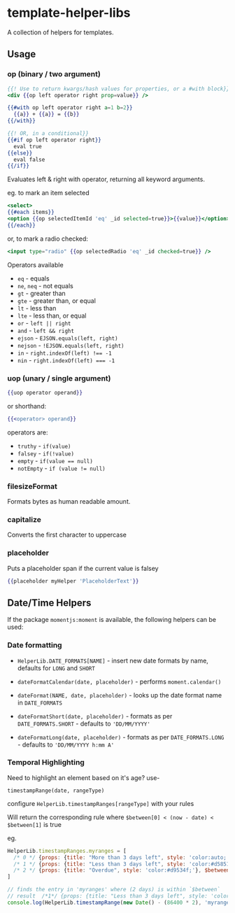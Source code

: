 template-helper-libs
=======================

A collection of helpers for templates.


Usage
---------------------

### op (binary / two argument)
```handlebars
{{! Use to return kwargs/hash values for properties, or a #with block}}
<div {{op left operator right prop=value}} />

{{#with op left operator right a=1 b=2}}
  {{a}} + {{a}} = {{b}}
{{/with}}

{{! OR, in a conditional}}
{{#if op left operator right}}
  eval true
{{else}}
  eval false
{{/if}}
```

Evaluates left & right with operator, returning all keyword arguments.

eg. to mark an item selected

```handlebars
<select>
{{#each items}}
<option {{op selectedItemId 'eq' _id selected=true}}>{{value}}</option>
{{/each}}
```

or, to mark a radio checked:

```handlebars
<input type="radio" {{op selectedRadio 'eq' _id checked=true}} />
```

Operators available

 * `eq` - equals
 * `ne`, `neq` - not equals
 * `gt` - greater than
 * `gte` - greater than, or equal
 * `lt` - less than
 * `lte` - less than, or equal
 * `or` - `left || right`
 * `and` - `left && right`
 * `ejson` - `EJSON.equals(left, right)`
 * `nejson` - `!EJSON.equals(left, right)`
 * `in` - `right.indexOf(left) !== -1`
 * `nin` - `right.indexOf(left) === -1`


### uop (unary / single argument)

```handlebars
{{uop operator operand}}
```

or shorthand:

```handlebars
{{<operator> operand}}
```

operators are:

 * `truthy` - `if(value)`
 * `falsey` - `if(!value)`
 * `empty`  - `if(value == null)`
 * `notEmpty` - `if (value != null)`

### filesizeFormat

Formats bytes as human readable amount.

### capitalize

Converts the first character to uppercase


### placeholder

Puts a placeholder span if the current value is falsey

```handlebars
{{placeholder myHelper 'PlaceholderText'}}
```


## Date/Time Helpers

If the package `momentjs:moment` is available, the following helpers can be used:

### Date formatting

 * `HelperLib.DATE_FORMATS[NAME]` - insert new date formats by name, defaults for `LONG` and `SHORT`

 * `dateFormatCalendar(date, placeholder)` - performs `moment.calendar()`

 * `dateFormat(NAME, date, placeholder)` - looks up the date format name in `DATE_FORMATS`

 * `dateFormatShort(date, placeholder)` - formats as per `DATE_FORMATS.SHORT` - defaults to `'DD/MM/YYYY'`

 * `dateFormatLong(date, placeholder)` - formats as per `DATE_FORMATS.LONG` - defaults to `'DD/MM/YYYY h:mm A'`


### Temporal Highlighting

Need to highlight an element based on it's age? use-

`timestampRange(date, rangeType)`

configure `HelperLib.timestampRanges[rangeType]` with your rules

Will return the corresponding rule where `$between[0] < (now - date) < $between[1]` is true

eg.

```js
HelperLib.timestampRanges.myranges = [
  /* 0 */ {props: {title: "More than 3 days left", style: 'color:auto;'}, $between: [(86400 * 3), Infinity]},
  /* 1 */ {props: {title: "Less than 3 days left", style: 'color:#d58512;'}, $between: [0, (86400 * 3)]},
  /* 2 */ {props: {title: "Overdue", style: 'color:#d9534f;'}, $between: [-Infinity, 0] }
]

// finds the entry in 'myranges' where (2 days) is within `$between`
// result  /*1*/ {props: {title: "Less than 3 days left", style: 'color:#d58512;'}, $between: [0, (86400 * 3)]},
console.log(HelperLib.timestampRange(new Date() - (86400 * 2), 'myranges'))
```

